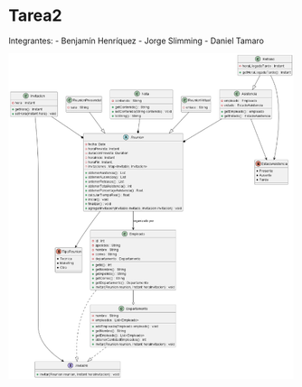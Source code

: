 # Tarea2

Integrantes: - Benjamín Henríquez - Jorge Slimming - Daniel Tamaro

![UML](https://github.com/d-a-t-s/Tarea2/blob/4817e443fe90fa8f94adbd0fde948fc930b38f7a/UML.png)